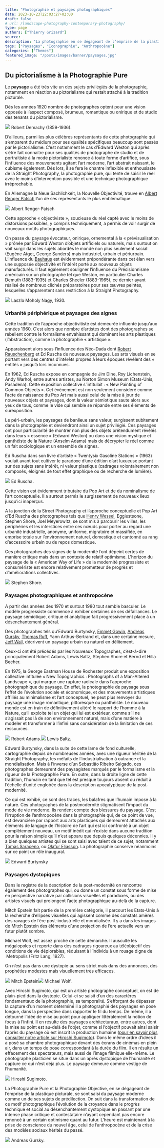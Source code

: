 ```yaml
---
title: "Photographie et paysages photographiques"
date: 2023-10-23T22:03:27+02:00
draft: false
# url: /landscape-photography-contemporary-photography/
type: page
authors: ["Thierry Grizard"]
source: 
description: "La photographie en se dégageant de l’emprise de la plastique picturale s'est immédiatement saisi de la question du paysage moderne jusqu'à l'anthropocène."
tags: ["Paysages", "Iconographie", "Anthropocène"]
categories: ["Themes"]
featured_image: "/posts/images/banner/paysages.jpg"
---
```

## Du pictorialisme à la Photographie Pure

Le **paysage** a été très vite un des sujets privilégiés de la photographie, notamment en réaction au pictorialisme qui restait attaché à la tradition picturale.

Dès les années 1920 nombre de photographes optent pour une vision opposée à l’aspect composé, brumeux, romantique ou onirique et de studio des tenants du pictorialisme.

![](/posts/images/paysages/robert-demachy_pictorialism_photography.002.jpg)
Robert Demachy (1859-1936).

D’ailleurs, parmi les plus célèbres représentants de cette photographie qui s’emparent du médium pour ses qualités spécifiques beaucoup sont passés par le pictorialisme. C’est notamment le cas d’Edward Weston qui après s’être fait connaitre pour ses qualités de photographe de studio et de portraitiste à la mode pictorialiste renonce à toute forme d’artifice, sous l’influence des mouvements agitant l’art moderne, l’art abstrait naissant, le cubisme également. Dès lors, il se fera le chantre inflexible et enthousiaste de la Straight Photography, la photographie pure, qui tente de saisir le réel avec le moins d’intervention possible et une technique photographique irréprochable.

En Allemagne la Neue Sachlichkeit, la Nouvelle Objectivité, trouve en [Albert Renger Patsch](https://www.artefields.net/albert-renger-patzsch-photography/) l’un de ses représentants le plus emblématique.

![](/posts/images/paysages/albert-renger-patzschphotographystraight-photographynouvelle-objectivit-exhibitionmuseumjeu-de-paumeles-chosesneue-sachlichkeit.044-3.jpg)
Albert Renger-Patsch

Cette approche « objectiviste », soucieuse du réel capté avec le moins de distorsions possibles, y compris techniquement, a permis de voir surgir de nouveaux motifs photographiques.

On passe du paysage évocateur, onirique, ornemental à la « prévisualisation » prônée par Edward Weston d’objets artificiels ou naturels, mais surtout on voit surgir dans les sujets abordés le monde non plus seulement social (Eugène Atget, George Sanders) mais industriel, urbain et périurbain. L’influence du [Bauhaus](/art-history-modern-art-bauhaus/) est évidemment prépondérante dans cet élan vers une supposée objectivité et l’intérêt porté aux nouveaux objets manufacturés. Il faut également souligner l’influence du Précisionnisme américain sur un photographe tel que Weston, en particulier Charles Demuth (1883-1935) et Charles Sheeler (1883-1965), ce dernier ayant réalisé de nombreux clichés préparatoires pour ses œuvres peintes, lesquelles s’apparentent sans restriction à la Straight Photography.

![](/posts/images/paysages/laszlo-moholy-nagy_bauhaus_photography.002.jpg)
Laszlo Moholy Nagy, 1930.

### Urbanité périphérique et paysages des signes

Cette tradition de l’approche objectivitiste est demeurée influente jusqu’aux années 1960. C’est alors que nombre d’artistes dont des photographes se rebellent contre le formalisme envahissant qui dominent les arts plastiques (l’abstraction), comme la photographie « artistique ».

Apparaissent alors sous l’influence des Néo-Dada dont [Robert Rauschenberg](/robert-rauschenberg-vaporous-fantasies/) et Ed Ruscha de nouveaux paysages. Les arts visuels en se portant vers des centres d’intérêts propres à leurs époques révèlent des « entités » jusqu’à lors inconnues.

En 1962, Ed Ruscha expose en compagnie de Jim Dine, Roy Lichenstein, Andy Warhol, entre autres artistes, au Norton Simon Museum (Etats-Unis, Pasadena). Cette exposition collective s’intitulait : « New Painting of Common Objects ». Cet évènement est non seulement considéré comme l’acte de naissance du Pop Art mais aussi celui de la mise à jour de nouveaux objets et paysages, dont la valeur sémiotique saute alors aux yeux de tous, comme le vide qui semble se répande entre ses éléments de surexposition.

Le péri-urbain, les paysages de banlieue sans valeur, surgissent subitement dans la photographie et deviendront ainsi un sujet privilégié. Ces paysages ont pour particularité de montrer non plus des objets prétendument révélés dans leurs « essence » (Edward Weston) ou dans une vision mystique et panthéiste de la Nature (Anselm Adams) mais de décrypter le réel comme un fait sociologique et un ensemble de signes.

Ed Ruscha dans son livre d’artiste « Twentysix Gasoline Stations » (1963) voulait avant tout cultiver le paradoxe d’une édition d’art luxueuse portant sur des sujets sans intérêt, ni valeur plastique (cadrages volontairement non composés, éloignés de tout effet graphique ou de recherche de lumière).

![](/posts/images/paysages/ed-ruscha_photography_paintings.051.jpg)
Ed Ruscha.

Cette vision est évidemment tributaire du Pop Art et de du nominalisme de l’art conceptuelle. Il a surtout permis le surgissement de nouveaux lieux jusqu’ici inaperçus.

A la jonction de la Street Photography et l’approche conceptuelle et Pop Art d’Ed Ruscha des photographes tels que [Henry Wessel](/henry-wessel-photography-california/), Egglestsone, Stephen Shore, Joel Meyerowitz, se sont mis à parcourir les villes, les périphéries et les interstices entre ces nœuds pour porter au regard une urbanité industrielle, anonyme, uniforme, migratoire et massifiée, en emprise totale sur l’environnement naturel, domestiqué et cantonné au rang d’accessoire urbain ou de repos domestique.

Ces photographes des signes de la modernité l’ont dépeint certes de manière critique mais dans un contexte de relatif optimisme. L’horizon du paysage de la « American Way of Life » de la modernité progressiste et consumériste est encore relativement prometteur de progrès et d’améliorations collectives.

![](/posts/images/paysages/stephen-shore_photography_landscape.051.jpg)
Stephen Shore.

### Paysages photographiques et anthropocène

A partir des années des 1970 et surtout 1980 tout semble basculer. Le modèle progressiste commence à exhiber certaines de ses défaillances. Le paysage sémiotique, critique et analytique fait progressivement place à un désenchantement général.

Des photographes tels qu’Edward Burtynsky, [Emmet Gowin](/emmet-gowin-photography/), [Andreas Gursky](/andreas-gursky-le-vertige-du-reel/), [Thomas Ruff](/thomas-ruff/), Yann Arthus-Bertrand et, dans une certaine mesure, [Jeff Wall](/jeff-wall-la-photographie-mise-en-scene/), décrivent un paysage urbain ou naturel en délitement.

Ceux-ci ont été précédés par les Nouveaux Topographes, c’est-à-dire principalement Robert Adams, Lewis Baltz, Stephen Shore et Bernd et Hilla Becher.

En 1975, la George Eastman House de Rochester produit une exposition collective intitulée « New Topographics : Photographs of a Man-Altered Landscape », qui marque une rupture radicale dans l’approche photographique du paysage. En effet, la photographie de paysage sous l’effet de l’évolution sociale et économique, et des mouvements artistiques affiliés au minimalisme et l’art conceptuel, ne peut plus renvoyer du paysage une image romantique, pittoresque ou panthéiste. Le nouveau monde est en train de définitivement altéré le rapport de l’homme à la Nature, qu’il exploite tel un objet qui lui est extérieur, comme s’il ne s’agissait pas là de son environnement naturel, mais d’une matière à modeler et transformer à l’infini sans considération de la limitation de ces ressources.

![](/posts/images/paysages/robert-adams_photography_landscape-america.050.jpg)
Robert Adams.![](/posts/images/paysages/lewis-baltz_photography_new-topographics_america.052.jpg)
Lewis Baltz.

Edward Burtynsky, dans la suite de cette lame de fond culturelle, cartographie depuis de nombreuses années, avec une rigueur héritée de la Straight Photography, les méfaits de l’industrialisation à outrance et la mondialisation. Mais à l’inverse d’un Sebastião Ribeiro Salgado, ces photographes demeurent des paysagistes marqués par le formalisme et la rigueur de la Photographie Pure. En outre, dans la droite ligne de cette tradition, l’humain en tant que tel est presque toujours absent ou réduit à l’échelle d’unité englobée dans la description apocalyptique de la post-modernité.

Ce qui est exhibé, ce sont des traces, les balafres que l’humain impose à la nature. Ces photographes de la postmodernité stigmatisent l’impact du mode de vie moderne. Ils rendent compte des blessures du paysage. C’est l’irruption de l’anthropocène dans la photographie qui, de ce point de vue, est devancière par rapport aux arts plastiques qui demeurent attachés aux éléments de langage de l’histoire de l’art qui est ici confronté à un objet complètement nouveau, un motif inédit qui n’existe dans aucune tradition pour la raison simple qu’il n’est apparu que depuis quelques décennies. Il y a bien quelques artistes qui se sont saisi avec talent de ce sujet, notamment [Tomàs Saraceno](/tomas-saraceno-on-air/), ou [Olafur Eliasson](/olafur-eliasson-versailles/). La photographie conserve néanmoins sur ce point un rôle inaugural.

![](/posts/images/paysages/edward-burtunsky_landscape_photography.054.jpg)
Edward Burtynsky

### Paysages dystopiques

Dans le registre de la description de la post-modernité on rencontre également des photographes qui, ou donne un constat sous forme de mise en perspective narrative par collisions visuelles et paradoxes, ou des artistes visuels qui prolongent l’acte photographique au-delà de la capture.

Mitch Epstein fait partie de la première catégorie, il parcourt les Etats-Unis à la recherche d’ellipses visuelles qui agissent comme des constats amères des ravages de l’ère post-industrielle et mondialisée. Il y a dans les images de Mitch Epstein des éléments d’une projection de l’ère actuelle vers un futur plutôt sombre.

Michael Wolf, est assez proche de cette démarche. Il ausculte les mégalopoles et reporte dans des cadrages rigoureux au téléobjectif des conditions de vie déplorables, réduisant à l’individu à un rouage digne de  Metropolis (Fritz Lang, 1927).

On n’est pas dans une dystopie au sens strict mais dans des annonces, des prophéties modestes mais visuellement très efficaces.

![](/posts/images/paysages/mitch-epstein_photography_landscape.051.jpg)
Mitch Epstein![](/posts/images/paysages/michael-wolf_photography_landscape.051.jpg)
Michael Wolf.

Avec Hiroshi Sugimoto, qui est un artiste photographe conceptuel, on est de plain-pied dans la dystopie. Celui-ci se saisit d’un des caractères fondamentaux de la photographie, sa temporalité. S’efforçant de dépasser la capture d’un moment déterminé il a photographié des paysages en pose longue, dans la perspective dans rapporter le fil du temps. De même, il a détourné l’idée de mise au point pour appliquer littéralement la notion de focus à l’infini. Il en résulte des paysages architecturaux, entre autres, dont la mise au point est au-delà de l’objet, comme si l’objectif pouvait ainsi saisir l’après du paysage où est inscrit la production humaine ([pour en savoir plus consulter notre article sur Hiroshi Sugimoto](/sugimoto-le-temps-de-la-photographie/)). Dans le même ordre d’idées il a posé sa chambre photographique devant des écrans de cinémas en plein air, dans un temps de pose correspondant à la durée du film. Il en résulte un effacement des spectateurs, mais aussi de l’image filmique elle-même. Le photographe plasticien se situe dans un après dystopique de l’humanité et capture ce qui n’est déjà plus. Le paysage demeure comme vestige de l’humanité.

![](/posts/images/paysages/hiroshi-sugimoto_photography_landscape.051.jpg)
Hiroshi Sugimoto.

La Photographie Pure et la Photographie Objective, en se dégageant de l’emprise de la plastique picturale, se sont saisi du paysage moderne comme un de ses sujets de prédilection. On suit dans la transformation de ce motif photographique l’évolution de la croyance dans le progrès technique et social au désenchantement dystopique en passant par une intense phase critique et contestataire n’ayant cependant pas encore renoncé à un certain optimisme quant au futur. L’heure est maintenant à la prise de conscience du nouvel âge, celui de l’anthropocène et de la crise des modèles sociaux hérités du passé.

![](/posts/images/paysages/Andreas-Gursky-Greeley-2002.jpg)
Andreas Gursky.